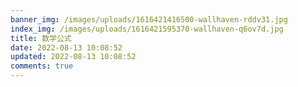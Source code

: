 ```yaml
---
banner_img: /images/uploads/1616421416500-wallhaven-rddv31.jpg
index_img: /images/uploads/1616421595370-wallhaven-q6ov7d.jpg
title: 数学公式
date: 2022-08-13 10:08:52
updated: 2022-08-13 10:08:52
comments: true
---
```

